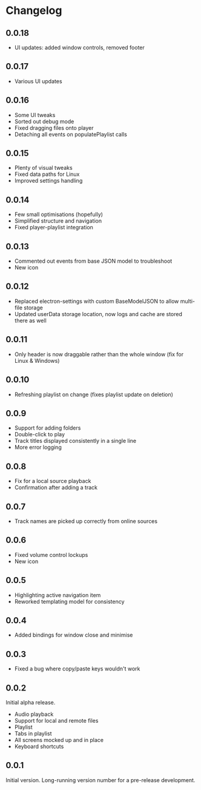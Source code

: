 # Changelog

## 0.0.18

* UI updates: added window controls, removed footer


## 0.0.17

* Various UI updates



## 0.0.16

* Some UI tweaks
* Sorted out debug mode
* Fixed dragging files onto player
* Detaching all events on populatePlaylist calls



## 0.0.15

* Plenty of visual tweaks
* Fixed data paths for Linux
* Improved settings handling



## 0.0.14

* Few small optimisations (hopefully)
* Simplified structure and navigation
* Fixed player-playlist integration



## 0.0.13

* Commented out events from base JSON model to troubleshoot
* New icon



## 0.0.12

* Replaced electron-settings with custom BaseModelJSON to allow multi-file storage
* Updated userData storage location, now logs and cache are stored there as well



## 0.0.11

* Only header is now draggable rather than the whole window (fix for Linux & Windows)



## 0.0.10

* Refreshing playlist on change (fixes playlist update on deletion)



## 0.0.9

* Support for adding folders
* Double-click to play
* Track titles displayed consistently in a single line
* More error logging



## 0.0.8

* Fix for a local source playback
* Confirmation after adding a track



## 0.0.7

* Track names are picked up correctly from online sources



## 0.0.6

* Fixed volume control lockups
* New icon



## 0.0.5

* Highlighting active navigation item
* Reworked templating model for consistency



## 0.0.4

* Added bindings for window close and minimise



## 0.0.3

* Fixed a bug where copy/paste keys wouldn't work



## 0.0.2

Initial alpha release.
* Audio playback
* Support for local and remote files
* Playlist
* Tabs in playlist
* All screens mocked up and in place
* Keyboard shortcuts



## 0.0.1

Initial version. Long-running version number for a pre-release development.
